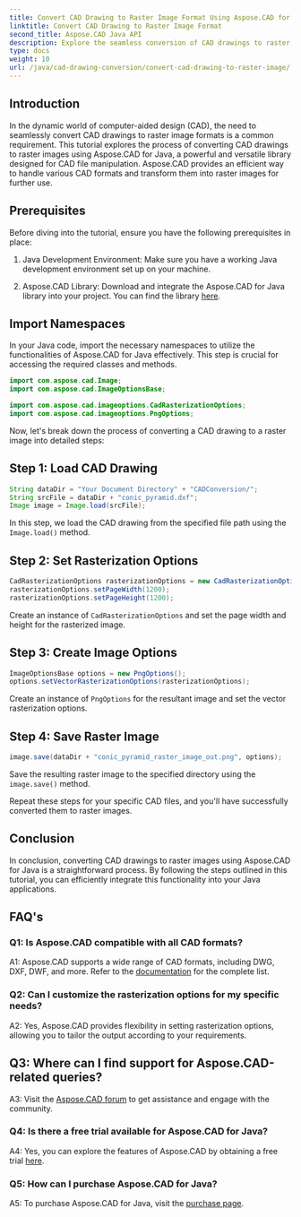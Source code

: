 ```yaml
---
title: Convert CAD Drawing to Raster Image Format Using Aspose.CAD for Java
linktitle: Convert CAD Drawing to Raster Image Format
second_title: Aspose.CAD Java API
description: Explore the seamless conversion of CAD drawings to raster images using Aspose.CAD for Java. Follow our step-by-step guide for efficient integration.
type: docs
weight: 10
url: /java/cad-drawing-conversion/convert-cad-drawing-to-raster-image/
---
```

## Introduction

In the dynamic world of computer-aided design (CAD), the need to seamlessly convert CAD drawings to raster image formats is a common requirement. This tutorial explores the process of converting CAD drawings to raster images using Aspose.CAD for Java, a powerful and versatile library designed for CAD file manipulation. Aspose.CAD provides an efficient way to handle various CAD formats and transform them into raster images for further use.

## Prerequisites

Before diving into the tutorial, ensure you have the following prerequisites in place:

1. Java Development Environment: Make sure you have a working Java development environment set up on your machine.

2. Aspose.CAD Library: Download and integrate the Aspose.CAD for Java library into your project. You can find the library [here](https://releases.aspose.com/cad/java/).

## Import Namespaces

In your Java code, import the necessary namespaces to utilize the functionalities of Aspose.CAD for Java effectively. This step is crucial for accessing the required classes and methods.

```java
import com.aspose.cad.Image;
import com.aspose.cad.ImageOptionsBase;

import com.aspose.cad.imageoptions.CadRasterizationOptions;
import com.aspose.cad.imageoptions.PngOptions;
```

Now, let's break down the process of converting a CAD drawing to a raster image into detailed steps:

## Step 1: Load CAD Drawing

```java
String dataDir = "Your Document Directory" + "CADConversion/";
String srcFile = dataDir + "conic_pyramid.dxf";
Image image = Image.load(srcFile);
```

In this step, we load the CAD drawing from the specified file path using the `Image.load()` method.

## Step 2: Set Rasterization Options

```java
CadRasterizationOptions rasterizationOptions = new CadRasterizationOptions();
rasterizationOptions.setPageWidth(1200);
rasterizationOptions.setPageHeight(1200);
```

Create an instance of `CadRasterizationOptions` and set the page width and height for the rasterized image.

## Step 3: Create Image Options

```java
ImageOptionsBase options = new PngOptions();
options.setVectorRasterizationOptions(rasterizationOptions);
```

Create an instance of `PngOptions` for the resultant image and set the vector rasterization options.

## Step 4: Save Raster Image

```java
image.save(dataDir + "conic_pyramid_raster_image_out.png", options);
```

Save the resulting raster image to the specified directory using the `image.save()` method.

Repeat these steps for your specific CAD files, and you'll have successfully converted them to raster images.

## Conclusion

In conclusion, converting CAD drawings to raster images using Aspose.CAD for Java is a straightforward process. By following the steps outlined in this tutorial, you can efficiently integrate this functionality into your Java applications.

## FAQ's

### Q1: Is Aspose.CAD compatible with all CAD formats?

A1: Aspose.CAD supports a wide range of CAD formats, including DWG, DXF, DWF, and more. Refer to the [documentation](https://reference.aspose.com/cad/java/) for the complete list.

### Q2: Can I customize the rasterization options for my specific needs?

A2: Yes, Aspose.CAD provides flexibility in setting rasterization options, allowing you to tailor the output according to your requirements.

## Q3: Where can I find support for Aspose.CAD-related queries?

A3: Visit the [Aspose.CAD forum](https://forum.aspose.com/c/cad/19) to get assistance and engage with the community.

### Q4: Is there a free trial available for Aspose.CAD for Java?

A4: Yes, you can explore the features of Aspose.CAD by obtaining a free trial [here](https://releases.aspose.com/).

### Q5: How can I purchase Aspose.CAD for Java?

A5: To purchase Aspose.CAD for Java, visit the [purchase page](https://purchase.aspose.com/buy).
